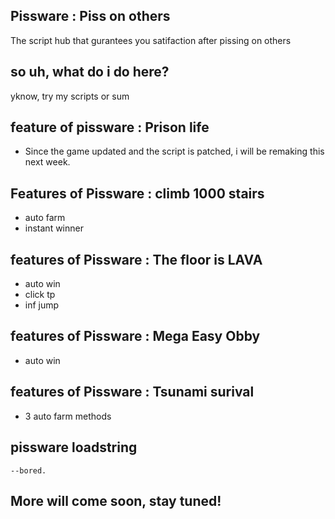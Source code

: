 ## Pissware : Piss on others
The script hub that gurantees you satifaction after pissing on others
## so uh, what do i do here?
yknow, try my scripts or sum
## feature of pissware : Prison life
+ Since the game updated and the script is patched, i will be remaking this next week.

## Features of Pissware : climb 1000 stairs
+ auto farm
+ instant winner
## features of Pissware : The floor is LAVA
+ auto win
+ click tp
+ inf jump
## features of Pissware : Mega Easy Obby
+ auto win
## features of Pissware : Tsunami surival
+ 3 auto farm methods
## pissware loadstring 
```
--bored.
```
## More will come soon, stay tuned!
